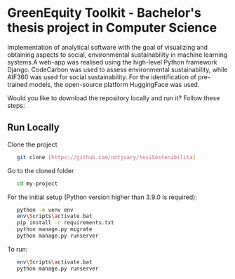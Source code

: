 
# GreenEquity Toolkit - Bachelor's thesis project in Computer Science

Implementation of analytical software with the goal of visualizing and obtaining aspects to social, environmental sustainability in machine learning systems.A web-app was realised using the high-level Python framework Django. CodeCarbon was used to assess environmental sustainability, while AIF360 was used for social sustainability. For the identification of pre-trained models, the open-source platform HuggingFace was used.

Would you like to download the repository locally and run it? Follow these steps:


## Run Locally

Clone the project

```bash
   git clone [https://github.com/notjuary/tesiSostenibilita]
```

Go to the cloned folder

```bash
   cd my-project
```

For the initial setup (Python version higher than 3.9.0 is required):

```bash
   python -m venv env
   env\Scripts\activate.bat
   pip install -r requirements.txt
   python manage.py migrate
   python manage.py runserver 
```

To run:

```bash
   env\Scripts\activate.bat
   python manage.py runserver
```
